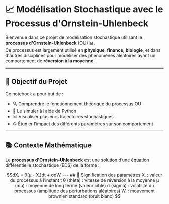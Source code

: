 # 📈 Modélisation Stochastique avec le Processus d'Ornstein-Uhlenbeck

Bienvenue dans ce projet de modélisation stochastique utilisant le **processus d'Ornstein-Uhlenbeck** (OU) 📊.  
Ce processus est largement utilisé en **physique**, **finance**, **biologie**, et dans d'autres disciplines pour modéliser des phénomènes aléatoires ayant un comportement de **réversion à la moyenne**.

---

## 🧠 Objectif du Projet

Ce notebook a pour but de :

- 🔍 Comprendre le fonctionnement théorique du processus OU  
- 🐍 Le simuler à l’aide de Python  
- 📊 Visualiser plusieurs trajectoires stochastiques  
- ⚙️ Étudier l’impact des différents paramètres sur son comportement

---

## 📚 Contexte Mathématique

Le **processus d'Ornstein-Uhlenbeck** est une solution d’une équation différentielle stochastique (EDS) de la forme :

```math
dXₜ = θ(μ - Xₜ)dt + σdWₜ

---
##  🔢 Signification des paramètres
Xₜ : valeur du processus à l’instant t
θ (thêta) : vitesse de réversion à la moyenne
μ (mu) : moyenne de long terme (valeur cible)
σ (sigma) : volatilité du processus (amplitude des perturbations aléatoires)
Wₜ : mouvement brownien standard (bruit blanc)
